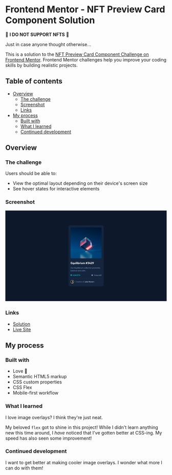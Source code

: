 # Frontend Mentor - NFT Preview Card Component Solution

🚨 **I DO NOT SUPPORT NFTS** 🚨

Just in case anyone thought otherwise...

This is a solution to the [NFT Preview Card Component Challenge on Frontend Mentor](https://www.frontendmentor.io/challenges/nft-preview-card-component-SbdUL_w0U). Frontend Mentor challenges help you improve your coding skills by building realistic projects. 

## Table of contents

- [Overview](#overview)
  - [The challenge](#the-challenge)
  - [Screenshot](#screenshot)
  - [Links](#links)
- [My process](#my-process)
  - [Built with](#built-with)
  - [What I learned](#what-i-learned)
  - [Continued development](#continued-development)

## Overview

### The challenge

Users should be able to:

- View the optimal layout depending on their device's screen size
- See hover states for interactive elements

### Screenshot

![NFT Preview Card Component Solution](./screenshot.png)

### Links

- [Solution](https://github.com/VasJM/nft-preview-card-component)
- [Live Site](https://your-live-site-url.com)

## My process

### Built with

- Love 💖
- Semantic HTML5 markup
- CSS custom properties
- CSS Flex
- Mobile-first workflow

### What I learned

I love image overlays? I think they're just neat. 

My beloved `flex` got to shine in this project! While I didn't learn anything new this time around, I *have* noticed that I've gotten better at CSS-ing. My speed has also seen some improvement!

### Continued development

I want to get better at making cooler image overlays. I wonder what more I can do with them!